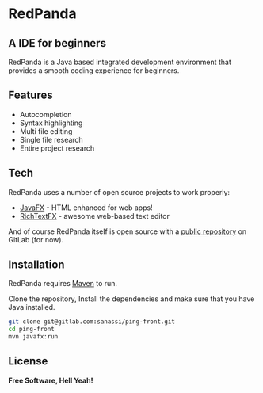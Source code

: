 # RedPanda
## A IDE for beginners

RedPanda is a Java based integrated development environment that provides a smooth coding experience for beginners.

## Features
- Autocompletion
- Syntax highlighting
- Multi file editing
- Single file research
- Entire project research

## Tech

RedPanda uses a number of open source projects to work properly:

- [JavaFX] - HTML enhanced for web apps!
- [RichTextFX] - awesome web-based text editor

And of course RedPanda itself is open source with a [public repository][repoLink]
 on GitLab (for now).

## Installation

RedPanda requires [Maven](https://maven.apache.org/) to run.

Clone the repository, Install the dependencies and make sure that you have Java installed.

```sh
git clone git@gitlab.com:sanassi/ping-front.git
cd ping-front
mvn javafx:run
```
## License

**Free Software, Hell Yeah!**

[//]: # (These are reference links used in the body of this note and get stripped out when the markdown processor does its job. There is no need to format nicely because it shouldn't be seen. Thanks SO - http://stackoverflow.com/questions/4823468/store-comments-in-markdown-syntax)

   [JavaFX]: <https://openjfx.io/>
   [RichTextFX]: <https://github.com/FXMisc/RichTextFX>
   [repoLink]: <https://gitlab.com/sanassi/ping-front>
